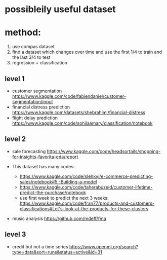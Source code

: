 # possibleily useful dataset

# method:
1. use compas dataset
2. find a dataset which changes over time and use the first 1/4 to train and the last 3/4 to test 
3. regression + classification

## level 1
- customer segmentation https://www.kaggle.com/code/fabiendaniel/customer-segmentation/input
- financial distress prediction https://www.kaggle.com/datasets/shebrahimi/financial-distress
- flight delay prediction https://www.kaggle.com/code/sohilaamary/classification/notebook



## level 2
- sale forecasting https://www.kaggle.com/code/headsortails/shopping-for-insights-favorita-eda/report

- This dataset has many codes:
  - https://www.kaggle.com/code/slehkyi/e-commerce-predicting-sales/notebook#5.-Building-a-model
  - https://www.kaggle.com/code/taherabuzeid/customer-lifetime-predict-the-purchase/notebook
  - use first week to predict the next 3 weeks: https://www.kaggle.com/code/fran77/products-and-customers-classifications#Let's-look-at-the-products-for-these-clusters
- music analysis https://github.com/mdeff/fma


## level 3
- credit but not a time series https://www.openml.org/search?type=data&sort=runs&status=active&id=31
